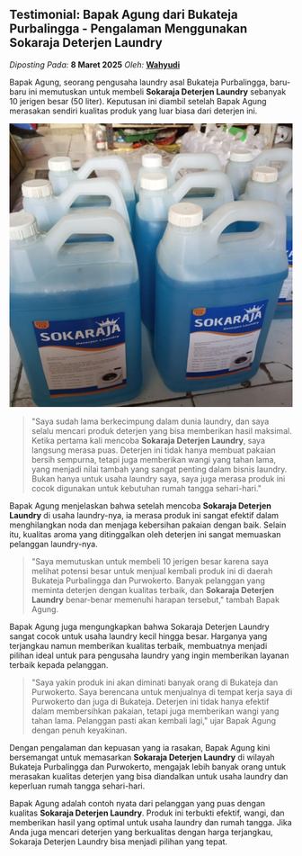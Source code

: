 ## Testimonial: Bapak Agung dari Bukateja Purbalingga - Pengalaman Menggunakan Sokaraja Deterjen Laundry
_Diposting Pada:_ **8 Maret 2025**
_Oleh:_  [**Wahyudi**](https://bandarlaundry.github.io/blog/menu/wahyudi.html)

Bapak Agung, seorang pengusaha laundry asal Bukateja Purbalingga, baru-baru ini memutuskan untuk membeli **Sokaraja Deterjen Laundry** sebanyak 10 jerigen besar (50 liter). Keputusan ini diambil setelah Bapak Agung merasakan sendiri kualitas produk yang luar biasa dari deterjen ini. 

![Testimonial: Bapak Agung dari Bukateja Purbalingga - Pengalaman Menggunakan Sokaraja Deterjen Laundry](https://raw.githubusercontent.com/bandarlaundry/blog/refs/heads/images/bl-sokaraja-deterjen-laundry.webp)

> "Saya sudah lama berkecimpung dalam dunia laundry, dan saya selalu mencari produk deterjen yang bisa memberikan hasil maksimal. Ketika pertama kali mencoba **Sokaraja Deterjen Laundry**, saya langsung merasa puas. Deterjen ini tidak hanya membuat pakaian bersih sempurna, tetapi juga memberikan wangi yang tahan lama, yang menjadi nilai tambah yang sangat penting dalam bisnis laundry. Bukan hanya untuk usaha laundry saya, saya juga merasa produk ini cocok digunakan untuk kebutuhan rumah tangga sehari-hari."

Bapak Agung menjelaskan bahwa setelah mencoba **Sokaraja Deterjen Laundry** di usaha laundry-nya, ia merasa produk ini sangat efektif dalam menghilangkan noda dan menjaga kebersihan pakaian dengan baik. Selain itu, kualitas aroma yang ditinggalkan oleh deterjen ini sangat memuaskan pelanggan laundry-nya.

> "Saya memutuskan untuk membeli 10 jerigen besar karena saya melihat potensi besar untuk menjual kembali produk ini di daerah Bukateja Purbalingga dan Purwokerto. Banyak pelanggan yang meminta deterjen dengan kualitas terbaik, dan **Sokaraja Deterjen Laundry** benar-benar memenuhi harapan tersebut," tambah Bapak Agung.

Bapak Agung juga mengungkapkan bahwa Sokaraja Deterjen Laundry sangat cocok untuk usaha laundry kecil hingga besar. Harganya yang terjangkau namun memberikan kualitas terbaik, membuatnya menjadi pilihan ideal untuk para pengusaha laundry yang ingin memberikan layanan terbaik kepada pelanggan.

> "Saya yakin produk ini akan diminati banyak orang di Bukateja dan Purwokerto. Saya berencana untuk menjualnya di tempat kerja saya di Purwokerto dan juga di Bukateja. Deterjen ini tidak hanya efektif dalam membersihkan pakaian, tetapi juga memberikan wangi yang tahan lama. Pelanggan pasti akan kembali lagi," ujar Bapak Agung dengan penuh keyakinan.

Dengan pengalaman dan kepuasan yang ia rasakan, Bapak Agung kini bersemangat untuk memasarkan **Sokaraja Deterjen Laundry** di wilayah Bukateja Purbalingga dan Purwokerto, mengajak lebih banyak orang untuk merasakan kualitas deterjen yang bisa diandalkan untuk usaha laundry dan keperluan rumah tangga sehari-hari.

Bapak Agung adalah contoh nyata dari pelanggan yang puas dengan kualitas **Sokaraja Deterjen Laundry**. Produk ini terbukti efektif, wangi, dan memberikan hasil yang optimal untuk usaha laundry dan rumah tangga. Jika Anda juga mencari deterjen yang berkualitas dengan harga terjangkau, Sokaraja Deterjen Laundry bisa menjadi pilihan yang tepat.
